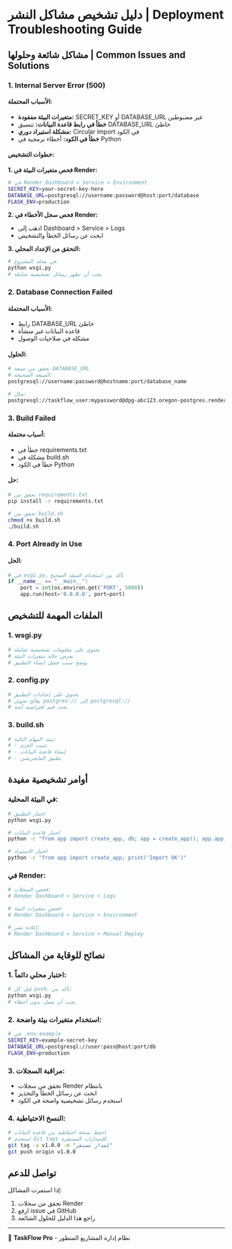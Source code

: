 # دليل تشخيص مشاكل النشر | Deployment Troubleshooting Guide

## مشاكل شائعة وحلولها | Common Issues and Solutions

### 1. Internal Server Error (500)

#### الأسباب المحتملة:
- **متغيرات البيئة مفقودة:** SECRET_KEY أو DATABASE_URL غير مضبوطين
- **خطأ في رابط قاعدة البيانات:** تنسيق DATABASE_URL خاطئ
- **مشكلة استيراد دوري:** Circular import في الكود
- **خطأ في الكود:** أخطاء برمجية في Python

#### خطوات التشخيص:

**1. فحص متغيرات البيئة في Render:**
```bash
# في Render Dashboard > Service > Environment
SECRET_KEY=your-secret-key-here
DATABASE_URL=postgresql://username:password@host:port/database
FLASK_ENV=production
```

**2. فحص سجل الأخطاء في Render:**
- اذهب إلى Dashboard > Service > Logs
- ابحث عن رسائل الخطأ والتشخيص

**3. التحقق من الإعداد المحلي:**
```bash
# في مجلد المشروع
python wsgi.py
# يجب أن تظهر رسائل تشخيصية شاملة
```

### 2. Database Connection Failed

#### الأسباب المحتملة:
- رابط DATABASE_URL خاطئ
- قاعدة البيانات غير منشأة
- مشكلة في صلاحيات الوصول

#### الحلول:
```bash
# تحقق من صيغة DATABASE_URL
# الصيغة الصحيحة:
postgresql://username:password@hostname:port/database_name

# مثال:
postgresql://taskflow_user:mypassword@dpg-abc123.oregon-postgres.render.com:5432/taskflow_db
```

### 3. Build Failed

#### أسباب محتملة:
- خطأ في requirements.txt
- مشكلة في build.sh
- خطأ في الكود Python

#### حل:
```bash
# تحقق من requirements.txt
pip install -r requirements.txt

# تحقق من build.sh
chmod +x build.sh
./build.sh
```

### 4. Port Already in Use

#### الحل:
```python
# في wsgi.py، تأكد من استخدام المنفذ الصحيح
if __name__ == "__main__":
    port = int(os.environ.get('PORT', 5000))
    app.run(host='0.0.0.0', port=port)
```

## الملفات المهمة للتشخيص

### 1. wsgi.py
```python
# يحتوي على معلومات تشخيصية شاملة
# يعرض حالة متغيرات البيئة
# يوضح سبب فشل إنشاء التطبيق
```

### 2. config.py
```python
# يحتوي على إعدادات التطبيق
# يعالج تحويل postgres:// إلى postgresql://
# يحدد قيم افتراضية آمنة
```

### 3. build.sh
```bash
# ينفذ المهام التالية:
# - تثبيت الحزم
# - إنشاء قاعدة البيانات
# - تطبيق المايجريشن
```

## أوامر تشخيصية مفيدة

### في البيئة المحلية:
```bash
# اختبار التطبيق
python wsgi.py

# اختبار قاعدة البيانات
python -c "from app import create_app, db; app = create_app(); app.app_context().push(); db.create_all(); print('DB OK')"

# اختبار الاستيراد
python -c "from app import create_app; print('Import OK')"
```

### في Render:
```bash
# فحص السجلات:
# Render Dashboard > Service > Logs

# فحص متغيرات البيئة:
# Render Dashboard > Service > Environment

# إعادة نشر:
# Render Dashboard > Service > Manual Deploy
```

## نصائح للوقاية من المشاكل

### 1. اختبار محلي دائماً:
```bash
# قبل كل push، تأكد من:
python wsgi.py
# يجب أن يعمل بدون أخطاء
```

### 2. استخدام متغيرات بيئة واضحة:
```bash
# في .env.example
SECRET_KEY=example-secret-key
DATABASE_URL=postgresql://user:pass@host:port/db
FLASK_ENV=production
```

### 3. مراقبة السجلات:
- تحقق من سجلات Render بانتظام
- ابحث عن رسائل الخطأ والتحذير
- استخدم رسائل تشخيصية واضحة في الكود

### 4. النسخ الاحتياطية:
```bash
# احفظ نسخة احتياطية من قاعدة البيانات
# استخدم Git tags للإصدارات المستقرة
git tag -a v1.0.0 -m "إصدار مستقر"
git push origin v1.0.0
```

## تواصل للدعم

إذا استمرت المشاكل:
1. تحقق من سجلات Render
2. ارفع issue في GitHub
3. راجع هذا الدليل للحلول الشائعة

---
🚀 **TaskFlow Pro** - نظام إدارة المشاريع المتطور
